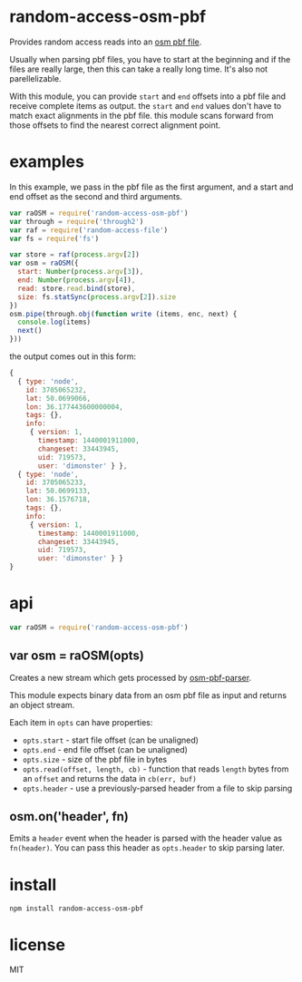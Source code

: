 # random-access-osm-pbf

Provides random access reads into an [osm pbf
file](https://wiki.openstreetmap.org/wiki/PBF_Format).

Usually when parsing pbf files, you have to start at the beginning and if the
files are really large, then this can take a really long time. It's also not
parellelizable.

With this module, you can provide `start` and `end` offsets into a pbf file and
receive complete items as output. the `start` and `end` values don't have to
match exact alignments in the pbf file. this module scans forward from those
offsets to find the nearest correct alignment point.

# examples

In this example, we pass in the pbf file as the first argument, and a start and
end offset as the second and third arguments.

``` js
var raOSM = require('random-access-osm-pbf')
var through = require('through2')
var raf = require('random-access-file')
var fs = require('fs')

var store = raf(process.argv[2])
var osm = raOSM({
  start: Number(process.argv[3]),
  end: Number(process.argv[4]),
  read: store.read.bind(store),
  size: fs.statSync(process.argv[2]).size
})
osm.pipe(through.obj(function write (items, enc, next) {
  console.log(items)
  next()
}))
```

the output comes out in this form:

``` js
{
  { type: 'node',
    id: 3705065232,
    lat: 50.0699066,
    lon: 36.177443600000004,
    tags: {},
    info:
     { version: 1,
       timestamp: 1440001911000,
       changeset: 33443945,
       uid: 719573,
       user: 'dimonster' } },
  { type: 'node',
    id: 3705065233,
    lat: 50.0699133,
    lon: 36.1576718,
    tags: {},
    info:
     { version: 1,
       timestamp: 1440001911000,
       changeset: 33443945,
       uid: 719573,
       user: 'dimonster' } }
}
```

# api

``` js
var raOSM = require('random-access-osm-pbf')
```

## var osm = raOSM(opts)

Creates a new stream which gets processed by [osm-pbf-parser](https://www.npmjs.com/package/osm-pbf-parser).

This module expects binary data from an osm pbf file as input and
returns an object stream.

Each item in `opts` can have properties:

* `opts.start` - start file offset (can be unaligned)
* `opts.end` - end file offset (can be unaligned)
* `opts.size` - size of the pbf file in bytes
* `opts.read(offset, length, cb)` - function that reads `length` bytes from an
  `offset` and returns the data in `cb(err, buf)`
* `opts.header` - use a previously-parsed header from a file to skip parsing 

## osm.on('header', fn)

Emits a `header` event when the header is parsed with the header value as
`fn(header)`. You can pass this header as `opts.header` to skip parsing later.

# install

`npm install random-access-osm-pbf`

# license

MIT
